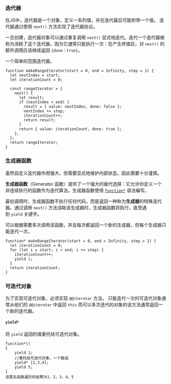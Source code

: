 ### 迭代器
在JS中，迭代器是一个对象，定义一系列值，并在迭代最后可能附带一个值。
迭代器通过使用 `next()` 方法实现了迭代器协议。

一旦创建，迭代器对象可以通过重复调用 `next()` 显式地迭代。迭代一个迭代器被称为消耗了这个迭代器，因为它通常只能执行一次：在产生终值后，对 `next()` 的额外调用应该继续返回 `{done：true}`。

一个简单的范围迭代器。
```
function makeRangeIterator(start = 0, end = Infinity, step = 1) {
  let nextIndex = start;
  let iterationCount = 0;

  const rangeIterator = {
    next() {
      let result;
      if (nextIndex < end) {
        result = { value: nextIndex, done: false };
        nextIndex += step;
        iterationCount++;
        return result;
      }
      return { value: iterationCount, done: true };
    },
  };
  return rangeIterator;
}
```

### 生成器函数
虽然自定义迭代器作用强大，但需要显式地维护内部状态，因此需要十分谨慎。

**生成器函数**（Generator 函数）提供了一个强大的替代选择：它允许你定义一个非连续执行的函数作为迭代算法。生成器函数使用 [`function*`](https://developer.mozilla.org/zh-CN/docs/Web/JavaScript/Reference/Statements/function*) 语法编写。

最初调用时，生成器函数不执行任何代码，而是返回一种称为**生成器**的特殊迭代器。通过调用 `next()` 方法消耗该生成器时，生成器函数将执行，直至遇到 `yield` 关键字。

可以根据需要多次调用该函数，并且每次都返回一个新的生成器，但每个生成器只能迭代一次。
```
function* makeRangeIterator(start = 0, end = Infinity, step = 1) {
  let iterationCount = 0;
  for (let i = start; i < end; i += step) {
    iterationCount++;
    yield i;
  }
  return iterationCount;
}
```

### 可迭代对象
为了实现可迭代对象，必须实现 `@@iterotar` 方法。
只能迭代一次的可迭代对象通常从他们的 `@@iterotar` 中返回 `this` 而可以多次迭代的对象的该方法通常返回一个新的迭代器。

#### `yield*`
将 `yield` 返回的值委托给可迭代对象。
```
function*()
{
	yield 1;
	//委托给可迭代对象，一个数组
	yield* [2,3,4];
	yield 5;
}
该匿名函数遍历的结果为1，2，3，4，5
```

